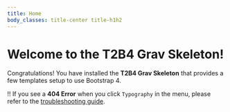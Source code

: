 ```yaml
---
title: Home
body_classes: title-center title-h1h2
---
```


# Welcome to the T2B4 Grav Skeleton!

Congratulations! You have installed the **T2B4 Grav Skeleton** that provides a few templates setup to use Bootstrap 4.

!! If you see a **404 Error** when you click `Typography` in the menu, please refer to the [troubleshooting guide](http://learn.getgrav.org/troubleshooting/page-not-found).

